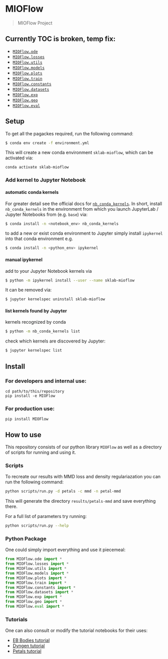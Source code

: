 # MIOFlow
> MIOFlow Project


## Currently TOC is broken, temp fix:
- [`MIOFlow.ode`](https://KrishnaswamyLab.github.io/MIOFlow/ode)
- [`MIOFlow.losses`](https://KrishnaswamyLab.github.io/MIOFlow/losses)
- [`MIOFlow.utils`](https://KrishnaswamyLab.github.io/MIOFlow/utils)
- [`MIOFlow.models`](https://KrishnaswamyLab.github.io/MIOFlow/models)
- [`MIOFlow.plots`](https://KrishnaswamyLab.github.io/MIOFlow/plots)
- [`MIOFlow.train`](https://KrishnaswamyLab.github.io/MIOFlow/train)
- [`MIOFlow.constants`](https://KrishnaswamyLab.github.io/MIOFlow/constants)
- [`MIOFlow.datasets`](https://KrishnaswamyLab.github.io/MIOFlow/datasets)
- [`MIOFlow.exp`](https://KrishnaswamyLab.github.io/MIOFlow/exp)
- [`MIOFlow.geo`](https://KrishnaswamyLab.github.io/MIOFlow/geo)
- [`MIOFlow.eval`](https://KrishnaswamyLab.github.io/MIOFlow/eval)

## Setup

To get all the pagackes required, run the following command:

```bash
$ conda env create -f environment.yml
```

This will create a new conda environment `sklab-mioflow`, which can be activated via:

```
conda activate sklab-mioflow
```

### Add kernel to Jupyter Notebook

#### automatic conda kernels
For greater detail see the official docs for [`nb_conda_kernels`][nb_conda_kernels].
In short, install `nb_conda_kernels` in the environment from which you launch JupyterLab / Jupyter Notebooks from (e.g. `base`) via:

```bash
$ conda install -n <notebook_env> nb_conda_kernels
```

to add a new or exist conda environment to Jupyter simply install `ipykernel` into that conda environment e.g.

```bash
$ conda install -n <python_env> ipykernel
```


#### manual ipykernel
add to your Jupyter Notebook kernels via

```bash
$ python -m ipykernel install --user --name sklab-mioflow
```

It can be removed via:

```bash
$ jupyter kernelspec uninstall sklab-mioflow
```

#### list kernels found by Jupyter

kernels recognized by conda
```bash
$ python -m nb_conda_kernels list
```

check which kernels are discovered by Jupyter:
```bash
$ jupyter kernelspec list
```

[nb_conda_kernels]: https://github.com/Anaconda-Platform/nb_conda_kernels

## Install

### For developers and internal use:
```
cd path/to/this/repository
pip install -e MIOFlow
```

### For production use:
`pip install MIOFlow`

## How to use

This repository consists of our python library `MIOFlow` as well as a directory of scripts for running and using it. 

### Scripts

To recreate our results with MMD loss and density regulariazation you can run the following command:

```bash
python scripts/run.py -d petals -c mmd -n petal-mmd
```

This will generate the directory `results/petals-mmd` and save everything there.

For a full list of parameters try running:

```bash
python scripts/run.py --help
```

### Python Package
One could simply import everything and use it piecemeal:

```python
from MIOFlow.ode import *
from MIOFlow.losses import *
from MIOFlow.utils import *
from MIOFlow.models import *
from MIOFlow.plots import *
from MIOFlow.train import *
from MIOFlow.constants import *
from MIOFlow.datasets import *
from MIOFlow.exp import *
from MIOFlow.geo import *
from MIOFlow.eval import *
```

### Tutorials
One can also consult or modify the tutorial notebooks for their uses:
- [EB Bodies tutorial][ebbodies]
- [Dyngen tutorial][dyngen]
- [Petals tutorial][petals]

[ebbodies]: https://github.com/dsm-72/MIOFlow/blob/main/notebooks/EB-Bodies.ipynb
[dyngen]: https://github.com/dsm-72/MIOFlow/blob/main/notebooks/Dyngen.ipynb
[petals]: https://github.com/dsm-72/MIOFlow/blob/main/notebooks/%5BMMD%5D%5BTEST%5D%5BDiamond%20Petals%5D%20Trajectory%20Net.ipynb
